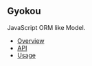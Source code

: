 Gyokou
-----

JavaScript ORM like Model.


* [Overview](https://github.com/theglue/Gyokou-doc/blob/master/index.md)
* [API](https://github.com/theglue/Gyokou-doc/blob/master/api.md)
* [Usage](https://github.com/theglue/Gyokou-doc/blob/master/usage.md)